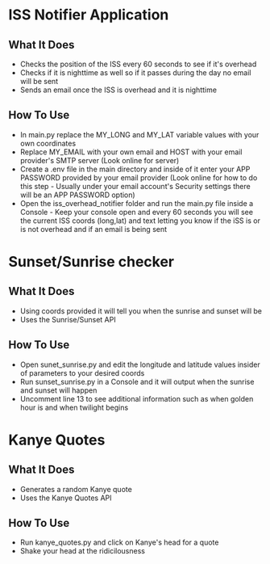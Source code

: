 # ISS Notifier Application

## What It Does
- Checks the position of the ISS every 60 seconds to see if it's overhead
- Checks if it is nighttime as well so if it passes during the day no email will be sent
- Sends an email once the ISS is overhead and it is nighttime

## How To Use
- In main.py replace the MY_LONG and MY_LAT variable values with your own coordinates
- Replace MY_EMAIL with your own email and HOST with your email provider's SMTP server (Look online for server)
- Create a .env file in the main directory and inside of it enter your APP PASSWORD provided by your email provider (Look online for how to do this step - Usually under your email account's Security settings there will be an APP PASSWORD option)
- Open the iss_overhead_notifier folder and run the main.py file inside a Console - Keep your console open and every 60 seconds you will see the current ISS coords (long,lat) and text letting you know if the iSS is or is not overhead and if an email is being sent

# Sunset/Sunrise checker

## What It Does
- Using coords provided it will tell you when the sunrise and sunset will be
- Uses the Sunrise/Sunset API

## How To Use
- Open sunet_sunrise.py and edit the longitude and latitude values insider of parameters to your desired coords
- Run sunset_sunrise.py in a Console and it will output when the sunrise and sunset will happen
- Uncomment line 13 to see additional information such as when golden hour is and when twilight begins

# Kanye Quotes

## What It Does
- Generates a random Kanye quote
- Uses the Kanye Quotes API

## How To Use
- Run kanye_quotes.py and click on Kanye's head for a quote
- Shake your head at the ridicilousness